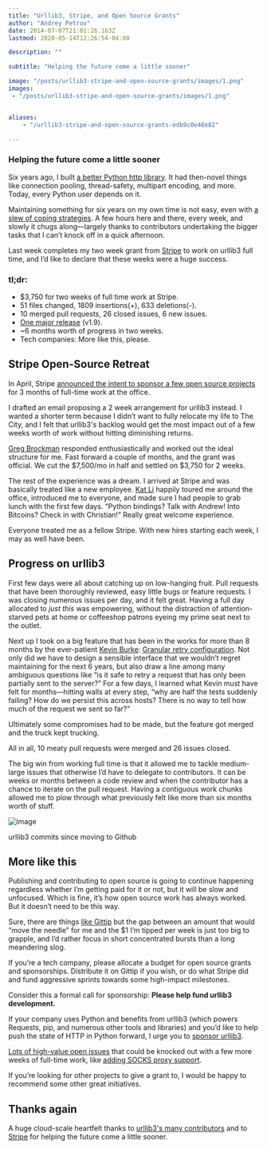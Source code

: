 ```yaml
---
title: "Urllib3, Stripe, and Open Source Grants"
author: "Andrey Petrov"
date: 2014-07-07T21:01:26.163Z
lastmod: 2020-05-14T12:26:54-04:00

description: ""

subtitle: "Helping the future come a little sooner"

image: "/posts/urllib3-stripe-and-open-source-grants/images/1.png" 
images:
 - "/posts/urllib3-stripe-and-open-source-grants/images/1.png"


aliases:
    - "/urllib3-stripe-and-open-source-grants-edb9c0e46e82"

---
```


### Helping the future come a little sooner

Six years ago, I built [a better Python http library](https://github.com/shazow/urllib3). It had then-novel things like connection pooling, thread-safety, multipart encoding, and more. Today, every Python user depends on it.

Maintaining something for six years on my own time is not easy, even with [a slew of coping strategies](https://medium.com/@shazow/how-to-maintain-a-successful-open-source-project-aaa2a5437d3a). A few hours here and there, every week, and slowly it chugs along—largely thanks to contributors undertaking the bigger tasks that I can’t knock off in a quick afternoon.

Last week completes my two week grant from [Stripe](https://stripe.com/) to work on urllib3 full time, and I’d like to declare that these weeks were a huge success.

### tl;dr:

*   $3,750 for two weeks of full time work at Stripe.
*   51 files changed, 1809 insertions(+), 633 deletions(-).
*   10 merged pull requests, 26 closed issues, 6 new issues.
*   [One major release](http://pypi.python.org/pypi/urllib3#changes) (v1.9).
*   ~6 months worth of progress in two weeks.
*   Tech companies: More like this, please.

## Stripe Open-Source Retreat

In April, Stripe [announced the intent to sponsor a few open source projects](https://stripe.com/blog/stripe-open-source-retreat) for 3 months of full-time work at the office.

I drafted an email proposing a 2 week arrangement for urllib3 instead. I wanted a shorter term because I didn’t want to fully relocate my life to The City, and I felt that urllib3&#39;s backlog would get the most impact out of a few weeks worth of work without hitting diminishing returns.

[Greg Brockman](https://twitter.com/thegdb) responded enthusiastically and worked out the ideal structure for me. Fast forward a couple of months, and the grant was official. We cut the $7,500/mo in half and settled on $3,750 for 2 weeks.

The rest of the experience was a dream. I arrived at Stripe and was basically treated like a new employee. [Kat Li](https://twitter.com/kitchenettekat) happily toured me around the office, introduced me to everyone, and made sure I had people to grab lunch with the first few days. “Python bindings? Talk with Andrew! Into Bitcoins? Check in with Christian!” Really great welcome experience.

Everyone treated me as a fellow Stripe. With new hires starting each week, I may as well have been.

## Progress on urllib3

First few days were all about catching up on low-hanging fruit. Pull requests that have been thoroughly reviewed, easy little bugs or feature requests. I was closing numerous issues per day, and it felt great. Having a full day allocated to _just this_ was empowering, without the distraction of attention-starved pets at home or coffeeshop patrons eyeing my prime seat next to the outlet.

Next up I took on a big feature that has been in the works for more than 8 months by the ever-patient [Kevin Burke](http://twitter.com/kevinburke): [Granular retry configuration](https://github.com/shazow/urllib3/pull/326). Not only did we have to design a sensible interface that we wouldn’t regret maintaining for the next 6 years, but also draw a line among many ambiguous questions like “is it safe to retry a request that has only been partially sent to the server?” For a few days, I learned what Kevin must have felt for months—hitting walls at every step, “why are half the tests suddenly failing? How do we persist this across hosts? There is no way to tell how much of the request we sent so far?”

Ultimately some compromises had to be made, but the feature got merged and the truck kept trucking.

All in all, 10 meaty pull requests were merged and 26 issues closed.

The big win from working full time is that it allowed me to tackle medium-large issues that otherwise I’d have to delegate to contributors. It can be weeks or months between a code review and when the contributor has a chance to iterate on the pull request. Having a contiguous work chunks allowed me to plow through what previously felt like more than six months worth of stuff.




![image](/posts/urllib3-stripe-and-open-source-grants/images/1.png#layoutTextWidth)

urllib3 commits since moving to Github



## More like this

Publishing and contributing to open source is going to continue happening regardless whether I’m getting paid for it or not, but it will be slow and unfocused. Which is fine, it’s how open source work has always worked. But it doesn’t need to be this way.

Sure, there are things [like Gittip](https://www.gittip.com/shazow/) but the gap between an amount that would “move the needle” for me and the $1 I’m tipped per week is just too big to grapple, and I’d rather focus in short concentrated bursts than a long meandering slog.

If you’re a tech company, please allocate a budget for open source grants and sponsorships. Distribute it on Gittip if you wish, or do what Stripe did and fund aggressive sprints towards some high-impact milestones.

Consider this a formal call for sponsorship: **Please help fund urllib3 development.**

If your company uses Python and benefits from urllib3 (which powers Requests, pip, and numerous other tools and libraries) and you’d like to help push the state of HTTP in Python forward, I urge you to [sponsor urllib3](https://urllib3.readthedocs.org/en/latest/#sponsorship).

[Lots of high-value open issues](https://github.com/shazow/urllib3/issues?direction=desc&amp;sort=created&amp;state=open) that could be knocked out with a few more weeks of full-time work, like [adding SOCKS proxy support](https://github.com/shazow/urllib3/pull/284).

If you’re looking for other projects to give a grant to, I would be happy to recommend some other great initiatives.

## Thanks again

A huge cloud-scale heartfelt thanks to [urllib3&#39;s many contributors](https://github.com/shazow/urllib3/blob/master/CONTRIBUTORS.txt) and to [Stripe](https://stripe.com/) for helping the future come a little sooner.
